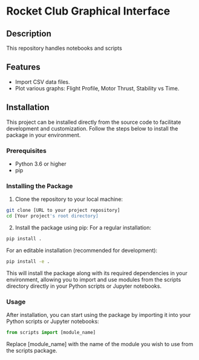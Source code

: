 # Rocket Club Graphical Interface

## Description
This repository handles notebooks and scripts

## Features
- Import CSV data files.
- Plot various graphs: Flight Profile, Motor Thrust, Stability vs Time.

## Installation

This project can be installed directly from the source code to facilitate development and customization. Follow the steps below to install the package in your environment.

### Prerequisites

- Python 3.6 or higher
- pip

### Installing the Package

1. Clone the repository to your local machine:

```bash
git clone [URL to your project repository]
cd [Your project's root directory]
```

2. Install the package using pip:
For a regular installation:
```bash
pip install .
```

For an editable installation (recommended for development):
```bash
pip install -e .
```

This will install the package along with its required dependencies in your environment, allowing you to import and use modules from the scripts directory directly in your Python scripts or Jupyter notebooks.

### Usage
After installation, you can start using the package by importing it into your Python scripts or Jupyter notebooks:

```python
from scripts import [module_name]
```
Replace [module_name] with the name of the module you wish to use from the scripts package.


